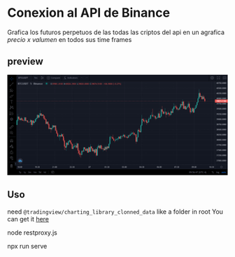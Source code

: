 # Conexion al API de Binance

Grafica los futuros perpetuos de las todas las criptos del api
en un agrafica _precio x valumen_ en todos sus time frames

## preview

![preview](/preview.png)

## Uso

need `@tradingview/charting_library_clonned_data` like a folder in root
You can get it [here](https://es.tradingview.com/HTML5-stock-forex-bitcoin-charting-library/ "https://github.com/tradingview/charting_library")

node restproxy.js

npx run serve
